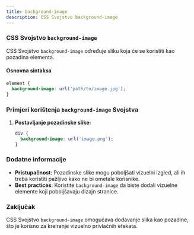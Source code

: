 ```yaml
---
title: background-image
description: CSS Svojstvo background-image
---
```


### CSS Svojstvo `background-image`

CSS Svojstvo `background-image` određuje sliku koja će se koristiti kao pozadina elementa.

#### Osnovna sintaksa

```css
element {
  background-image: url('path/to/image.jpg');
}
```

### Primjeri korištenja `background-image` Svojstva

1. **Postavljanje pozadinske slike:**

   ```css
   div {
     background-image: url('image.png');
   }
   ```

### Dodatne informacije

- **Pristupačnost**: Pozadinske slike mogu poboljšati vizuelni izgled, ali ih treba koristiti pažljivo kako ne bi ometale korisnike.
- **Best practices**: Koristite `background-image` da biste dodali vizuelne elemente koji poboljšavaju dizajn stranice.

### Zaključak

CSS Svojstvo `background-image` omogućava dodavanje slika kao pozadine, što je korisno za kreiranje vizuelno privlačnih efekata.
